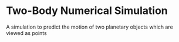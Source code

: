 # Two-Body Numerical Simulation

A simulation to predict the motion of two planetary objects which are viewed as points
